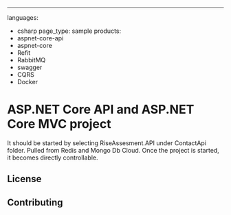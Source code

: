 ---
languages:
- csharp
page_type: sample
products:
- aspnet-core-api
- aspnet-core
- Refit
- RabbitMQ
- swagger
- CQRS 
- Docker

# ASP.NET Core API and ASP.NET Core MVC project
It should be started by selecting RiseAssesment.API under ContactApi folder. Pulled from Redis and Mongo Db Cloud. Once the project is started, it becomes directly controllable.



## License


## Contributing
